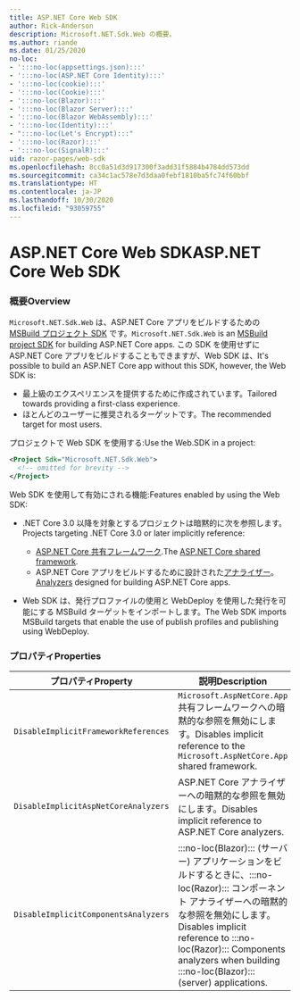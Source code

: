 ```yaml
---
title: ASP.NET Core Web SDK
author: Rick-Anderson
description: Microsoft.NET.Sdk.Web の概要。
ms.author: riande
ms.date: 01/25/2020
no-loc:
- ':::no-loc(appsettings.json):::'
- ':::no-loc(ASP.NET Core Identity):::'
- ':::no-loc(cookie):::'
- ':::no-loc(Cookie):::'
- ':::no-loc(Blazor):::'
- ':::no-loc(Blazor Server):::'
- ':::no-loc(Blazor WebAssembly):::'
- ':::no-loc(Identity):::'
- ":::no-loc(Let's Encrypt):::"
- ':::no-loc(Razor):::'
- ':::no-loc(SignalR):::'
uid: razor-pages/web-sdk
ms.openlocfilehash: 8cc0a51d3d917300f3add31f5884b4784dd573dd
ms.sourcegitcommit: ca34c1ac578e7d3daa0febf1810ba5fc74f60bbf
ms.translationtype: HT
ms.contentlocale: ja-JP
ms.lasthandoff: 10/30/2020
ms.locfileid: "93059755"
---
```

# <a name="aspnet-core-web-sdk"></a><span data-ttu-id="057eb-103">ASP.NET Core Web SDK</span><span class="sxs-lookup"><span data-stu-id="057eb-103">ASP.NET Core Web SDK</span></span>

### <a name="overview"></a><span data-ttu-id="057eb-104">概要</span><span class="sxs-lookup"><span data-stu-id="057eb-104">Overview</span></span>

<span data-ttu-id="057eb-105">`Microsoft.NET.Sdk.Web` は、ASP.NET Core アプリをビルドするための [MSBuild プロジェクト SDK](/visualstudio/msbuild/how-to-use-project-sdk) です。</span><span class="sxs-lookup"><span data-stu-id="057eb-105">`Microsoft.NET.Sdk.Web` is an [MSBuild project SDK](/visualstudio/msbuild/how-to-use-project-sdk) for building ASP.NET Core apps.</span></span> <span data-ttu-id="057eb-106">この SDK を使用せずに ASP.NET Core アプリをビルドすることもできますが、Web SDK は、</span><span class="sxs-lookup"><span data-stu-id="057eb-106">It's possible to build an ASP.NET Core app without this SDK, however, the Web SDK is:</span></span>

* <span data-ttu-id="057eb-107">最上級のエクスペリエンスを提供するために作成されています。</span><span class="sxs-lookup"><span data-stu-id="057eb-107">Tailored towards providing a first-class experience.</span></span>
* <span data-ttu-id="057eb-108">ほとんどのユーザーに推奨されるターゲットです。</span><span class="sxs-lookup"><span data-stu-id="057eb-108">The recommended target for most users.</span></span>

<span data-ttu-id="057eb-109">プロジェクトで Web SDK を使用する:</span><span class="sxs-lookup"><span data-stu-id="057eb-109">Use the Web.SDK in a project:</span></span>

  ```xml
  <Project Sdk="Microsoft.NET.Sdk.Web">
    <!-- omitted for brevity -->
  </Project>
  ```

<span data-ttu-id="057eb-110">Web SDK を使用して有効にされる機能:</span><span class="sxs-lookup"><span data-stu-id="057eb-110">Features enabled by using the Web SDK:</span></span>

* <span data-ttu-id="057eb-111">.NET Core 3.0 以降を対象とするプロジェクトは暗黙的に次を参照します。</span><span class="sxs-lookup"><span data-stu-id="057eb-111">Projects targeting .NET Core 3.0 or later implicitly reference:</span></span>

  * <span data-ttu-id="057eb-112">[ASP.NET Core 共有フレームワーク](xref:fundamentals/metapackage-app).</span><span class="sxs-lookup"><span data-stu-id="057eb-112">The [ASP.NET Core shared framework](xref:fundamentals/metapackage-app).</span></span>
  * <span data-ttu-id="057eb-113">ASP.NET Core アプリをビルドするために設計された[アナライザー](/visualstudio/extensibility/getting-started-with-roslyn-analyzers)。</span><span class="sxs-lookup"><span data-stu-id="057eb-113">[Analyzers](/visualstudio/extensibility/getting-started-with-roslyn-analyzers) designed for building ASP.NET Core apps.</span></span>
* <span data-ttu-id="057eb-114">Web SDK は、発行プロファイルの使用と WebDeploy を使用した発行を可能にする MSBuild ターゲットをインポートします。</span><span class="sxs-lookup"><span data-stu-id="057eb-114">The Web SDK imports MSBuild targets that enable the use of publish profiles and publishing using WebDeploy.</span></span>

### <a name="properties"></a><span data-ttu-id="057eb-115">プロパティ</span><span class="sxs-lookup"><span data-stu-id="057eb-115">Properties</span></span>

| <span data-ttu-id="057eb-116">プロパティ</span><span class="sxs-lookup"><span data-stu-id="057eb-116">Property</span></span> | <span data-ttu-id="057eb-117">説明</span><span class="sxs-lookup"><span data-stu-id="057eb-117">Description</span></span> |
| -------- | ----------- |
| `DisableImplicitFrameworkReferences` | <span data-ttu-id="057eb-118">`Microsoft.AspNetCore.App` 共有フレームワークへの暗黙的な参照を無効にします。</span><span class="sxs-lookup"><span data-stu-id="057eb-118">Disables implicit reference to the `Microsoft.AspNetCore.App` shared framework.</span></span> |
| `DisableImplicitAspNetCoreAnalyzers` | <span data-ttu-id="057eb-119">ASP.NET Core アナライザーへの暗黙的な参照を無効にします。</span><span class="sxs-lookup"><span data-stu-id="057eb-119">Disables implicit reference to ASP.NET Core analyzers.</span></span> |
| `DisableImplicitComponentsAnalyzers` | <span data-ttu-id="057eb-120">:::no-loc(Blazor)::: (サーバー) アプリケーションをビルドするときに、:::no-loc(Razor)::: コンポーネント アナライザーへの暗黙的な参照を無効にします。</span><span class="sxs-lookup"><span data-stu-id="057eb-120">Disables implicit reference to :::no-loc(Razor)::: Components analyzers when building :::no-loc(Blazor)::: (server) applications.</span></span> |